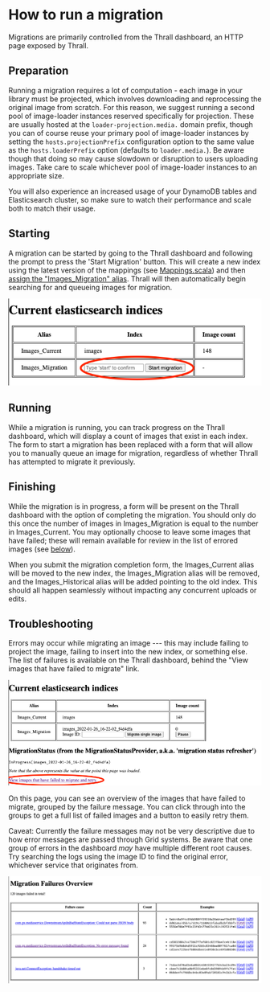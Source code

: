 # How to run a migration

Migrations are primarily controlled from the Thrall dashboard, an HTTP page
exposed by Thrall.

## Preparation

Running a migration requires a lot of computation - each image in your library
must be projected, which involves downloading and reprocessing the original
image from scratch. For this reason, we suggest running a second pool of
image-loader instances reserved specifically for projection. These are usually
hosted at the `loader-projection.media.` domain prefix, though you can of course
reuse your primary pool of image-loader instances by setting the
`hosts.projectionPrefix` configuration option to the same value as the
`hosts.loaderPrefix` option (defaults to `loader.media.`). Be aware though that
doing so may cause slowdown or disruption to users uploading images. Take care
to scale whichever pool of image-loader instances to an appropriate size.

<!-- TODO offer a config option to tune Thrall's parallelism of projection
requests? Currently hardcoded to 50, we used 6x m5.large in first migration -->

You will also experience an increased usage of your DynamoDB tables and
Elasticsearch cluster, so make sure to watch their performance and scale both to
match their usage.

## Starting

A migration can be started by going to the Thrall dashboard and following the
prompt to press the 'Start Migration' button. This will create a new index using
the latest version of the mappings (see
[Mappings.scala](../../common-lib/src/main/scala/com/gu/mediaservice/lib/elasticsearch/Mappings.scala))
and then
[assign the "Images_Migration" alias](./01-about.md#migration-status-flag).
Thrall will then automatically begin searching for and queueing images for
migration.

![starting a migration](./images/02-starting-migration.png)

## Running

While a migration is running, you can track progress on the Thrall dashboard,
which will display a count of images that exist in each index. The form to start
a migration has been replaced with a form that will allow you to manually queue
an image for migration, regardless of whether Thrall has attempted to migrate it
previously.

## Finishing

While the migration is in progress, a form will be present on the Thrall
dashboard with the option of completing the migration. You should only do this
once the number of images in Images_Migration is equal to the number in
Images_Current. You may optionally choose to leave some images that have failed;
these will remain available for review in the list of errored images (see
[below](#troubleshooting)).

When you submit the migration completion form, the Images_Current alias will be
moved to the new index, the Images_Migration alias will be removed, and the
Images_Historical alias will be added pointing to the old index. This should all
happen seamlessly without impacting any concurrent uploads or edits.

## Troubleshooting

Errors may occur while migrating an image --- this may include failing to
project the image, failing to insert into the new index, or something else. The
list of failures is available on the Thrall dashboard, behind the "View images
that have failed to migrate" link.

![viewing migration errors](./images/02-view-errors.png)

On this page, you can see an overview of the images that have failed to migrate,
grouped by the failure message. You can click through into the groups to get a
full list of failed images and a button to easily retry them.

Caveat: Currently the failure messages may not be very descriptive due to how
error messages are passed through Grid systems. Be aware that one group of
errors in the dashboard _may_ have multiple different root causes. Try searching
the logs using the image ID to find the original error, whichever service that
originates from.

![migration error overview](./images/02-errors-list.png)
